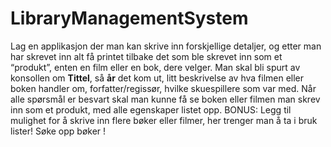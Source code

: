 # LibraryManagementSystem

Lag en applikasjon der man kan skrive inn forskjellige detaljer, 
og etter man har skrevet inn alt få printet tilbake det som ble skrevet inn som et “produkt”,
enten en film eller en bok, dere velger. Man skal bli spurt av konsollen om **Tittel**, så **år** det kom ut, 
litt beskrivelse av hva filmen eller boken handler om, forfatter/regissør, hvilke skuespillere som var med.
Når alle spørsmål er besvart skal man kunne få se boken eller filmen man skrev inn som et produkt, med alle 
egenskaper listet opp.
BONUS:
Legg til mulighet for å skrive inn flere bøker eller filmer, her trenger man å ta i bruk lister!
Søke opp bøker !